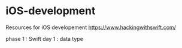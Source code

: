 # iOS-development
Resources for iOS developement
https://www.hackingwithswift.com/


phase 1 : Swift
day 1 : data type
